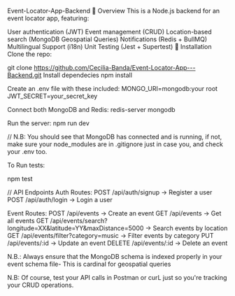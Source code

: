 Event-Locator-App-Backend
📌 Overview
This is a Node.js backend for an event locator app, featuring:

User authentication (JWT)
Event management (CRUD)
Location-based search (MongoDB Geospatial Queries)
Notifications (Redis + BullMQ)
Multilingual Support (i18n)
Unit Testing (Jest + Supertest)
🚀 Installation
Clone the repo:

git clone https://github.com/Cecilia-Banda/Event-Locator-App---Backend.git
Install dependecies npm install

Create an .env file with these included: MONGO_URI=mongodb:your root JWT_SECRET=your_secret_key

Connect both MongoDB and Redis: redis-server mongodb

Run the server: npm run dev

// N.B: You should see that MongoDB has connected and is running, if not, make sure your node_modules are in .gitignore just in case you, and check your .env too.

To Run tests:

npm test

 // API Endpoints
Auth Routes: POST /api/auth/signup → Register a user POST /api/auth/login → Login a user

Event Routes: POST /api/events → Create an event GET /api/events → Get all events GET /api/events/search?longitude=XX&latitude=YY&maxDistance=5000 → Search events by location GET /api/events/filter?category=music → Filter events by category PUT /api/events/:id → Update an event DELETE /api/events/:id → Delete an event

N.B.: Always ensure that the MongoDB schema is indexed properly in your event schema file- This is cardinal for geospatial queries

N.B: Of course, test your API calls in Postman or curL just so you're tracking your CRUD operations.